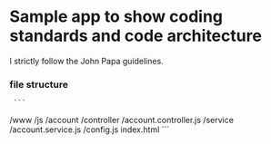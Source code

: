 # Sample app to show coding standards and code architecture
I strictly follow the John Papa guidelines.
   
   ### file structure
   
  
  
     ```
/www
  /js
    /account
      /controller
        /account.controller.js
      /service
        /account.service.js
      /config.js
index.html
    ```


    

